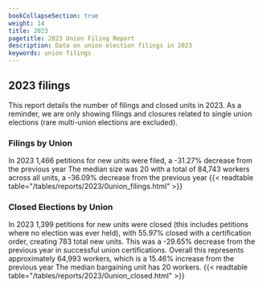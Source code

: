 ```yaml
---
bookCollapseSection: true
weight: 14
title: 2023
pagetitle: 2023 Union Filing Report
description: Data on union election filings in 2023
keywords: union filings
---
```


## 2023 filings

This report details the number of filings and closed units in 2023. As a reminder, we are only showing filings and closures related to single union elections (rare multi-union elections are excluded).

### Filings by Union
In 2023 1,466 petitions for new units were filed, a -31.27% decrease from the previous year The median size was 20 with a total of 84,743 workers across all units, a -36.09% decrease from the previous year
{{< readtable table="/tables/reports/2023/0union_filings.html" >}}

### Closed Elections by Union
In 2023 1,399 petitions for new units were closed (this includes petitions where no election was ever held), with 55.97% closed with a certification order, creating 783 total new units. This was a -29.65% decrease from the previous year in successful union certifications. Overall this represents approximately 64,993 workers, which is a 15.46% increase from the previous year The median bargaining unit has 20 workers.
{{< readtable table="/tables/reports/2023/0union_closed.html" >}}
